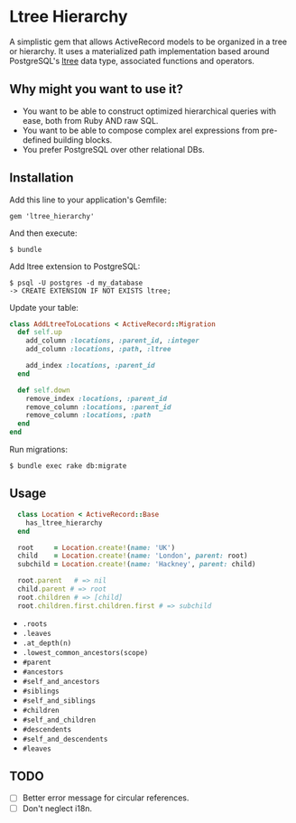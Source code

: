 # Ltree Hierarchy

A simplistic gem that allows ActiveRecord models to be organized in a tree or hierarchy. It uses a materialized path implementation based around PostgreSQL's [ltree](http://www.postgresql.org/docs/current/static/ltree.html) data type, associated functions and operators.

## Why might you want to use it?

- You want to be able to construct optimized hierarchical queries with ease, both from Ruby AND raw SQL.
- You want to be able to compose complex arel expressions from pre-defined building blocks.
- You prefer PostgreSQL over other relational DBs.

## Installation

Add this line to your application's Gemfile:

    gem 'ltree_hierarchy'

And then execute:

    $ bundle

Add ltree extension to PostgreSQL:

    $ psql -U postgres -d my_database
    -> CREATE EXTENSION IF NOT EXISTS ltree;

Update your table:

``` ruby
class AddLtreeToLocations < ActiveRecord::Migration
  def self.up
    add_column :locations, :parent_id, :integer
    add_column :locations, :path, :ltree

    add_index :locations, :parent_id
  end

  def self.down
    remove_index :locations, :parent_id
    remove_column :locations, :parent_id
    remove_column :locations, :path
  end
end
```

Run migrations:

    $ bundle exec rake db:migrate

## Usage

``` ruby
  class Location < ActiveRecord::Base
    has_ltree_hierarchy
  end

  root     = Location.create!(name: 'UK')
  child    = Location.create!(name: 'London', parent: root)
  subchild = Location.create!(name: 'Hackney', parent: child)

  root.parent   # => nil
  child.parent # => root
  root.children # => [child]
  root.children.first.children.first # => subchild
```

- `.roots`
- `.leaves`
- `.at_depth(n)`
- `.lowest_common_ancestors(scope)`
- `#parent`
- `#ancestors`
- `#self_and_ancestors`
- `#siblings`
- `#self_and_siblings`
- `#children`
- `#self_and_children`
- `#descendents`
- `#self_and_descendents`
- `#leaves`

## TODO

- [ ] Better error message for circular references.
- [ ] Don't neglect i18n.
